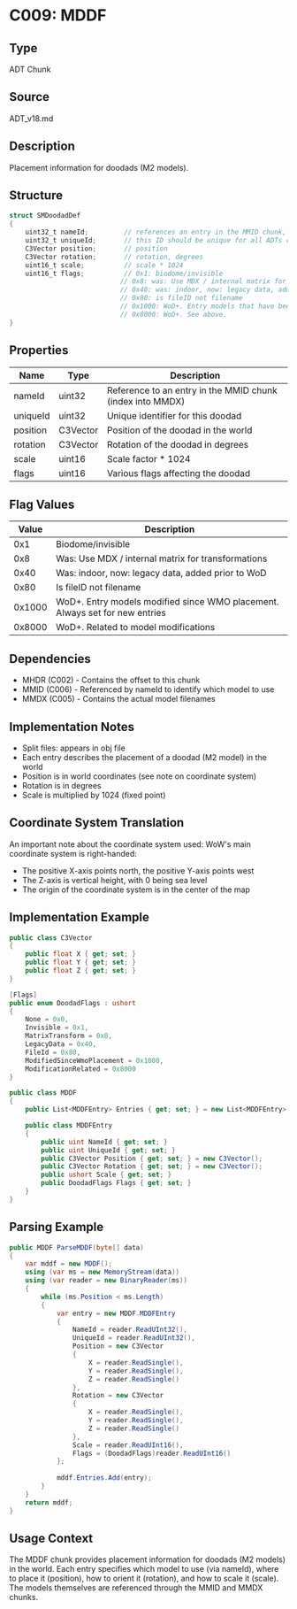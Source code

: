 # C009: MDDF

## Type
ADT Chunk

## Source
ADT_v18.md

## Description
Placement information for doodads (M2 models).

## Structure
```csharp
struct SMDoodadDef
{
    uint32_t nameId;         // references an entry in the MMID chunk, which is an index into MMDX
    uint32_t uniqueId;       // this ID should be unique for all ADTs currently loaded. Best, it's unique for the whole map.
    C3Vector position;       // position
    C3Vector rotation;       // rotation, degrees
    uint16_t scale;          // scale * 1024
    uint16_t flags;          // 0x1: biodome/invisible 
                            // 0x8: was: Use MDX / internal matrix for transformations
                            // 0x40: was: indoor, now: legacy data, added prior to WoD.
                            // 0x80: is fileID not filename
                            // 0x1000: WoD+. Entry models that have been modified since WMO was placed will have this flag set. Otherwise, read from WMO. Always set for new entries.
                            // 0x8000: WoD+. See above.
}
```

## Properties
| Name | Type | Description |
|------|------|-------------|
| nameId | uint32 | Reference to an entry in the MMID chunk (index into MMDX) |
| uniqueId | uint32 | Unique identifier for this doodad |
| position | C3Vector | Position of the doodad in the world |
| rotation | C3Vector | Rotation of the doodad in degrees |
| scale | uint16 | Scale factor * 1024 |
| flags | uint16 | Various flags affecting the doodad |

## Flag Values
| Value | Description |
|-------|-------------|
| 0x1 | Biodome/invisible |
| 0x8 | Was: Use MDX / internal matrix for transformations |
| 0x40 | Was: indoor, now: legacy data, added prior to WoD |
| 0x80 | Is fileID not filename |
| 0x1000 | WoD+. Entry models modified since WMO placement. Always set for new entries |
| 0x8000 | WoD+. Related to model modifications |

## Dependencies
- MHDR (C002) - Contains the offset to this chunk
- MMID (C006) - Referenced by nameId to identify which model to use
- MMDX (C005) - Contains the actual model filenames

## Implementation Notes
- Split files: appears in obj file
- Each entry describes the placement of a doodad (M2 model) in the world
- Position is in world coordinates (see note on coordinate system)
- Rotation is in degrees
- Scale is multiplied by 1024 (fixed point)

## Coordinate System Translation
An important note about the coordinate system used: WoW's main coordinate system is right-handed:
- The positive X-axis points north, the positive Y-axis points west
- The Z-axis is vertical height, with 0 being sea level
- The origin of the coordinate system is in the center of the map

## Implementation Example
```csharp
public class C3Vector
{
    public float X { get; set; }
    public float Y { get; set; }
    public float Z { get; set; }
}

[Flags]
public enum DoodadFlags : ushort
{
    None = 0x0,
    Invisible = 0x1,
    MatrixTransform = 0x8,
    LegacyData = 0x40,
    FileId = 0x80,
    ModifiedSinceWmoPlacement = 0x1000,
    ModificationRelated = 0x8000
}

public class MDDF
{
    public List<MDDFEntry> Entries { get; set; } = new List<MDDFEntry>();

    public class MDDFEntry
    {
        public uint NameId { get; set; }
        public uint UniqueId { get; set; }
        public C3Vector Position { get; set; } = new C3Vector();
        public C3Vector Rotation { get; set; } = new C3Vector();
        public ushort Scale { get; set; }
        public DoodadFlags Flags { get; set; }
    }
}
```

## Parsing Example
```csharp
public MDDF ParseMDDF(byte[] data)
{
    var mddf = new MDDF();
    using (var ms = new MemoryStream(data))
    using (var reader = new BinaryReader(ms))
    {
        while (ms.Position < ms.Length)
        {
            var entry = new MDDF.MDDFEntry
            {
                NameId = reader.ReadUInt32(),
                UniqueId = reader.ReadUInt32(),
                Position = new C3Vector
                {
                    X = reader.ReadSingle(),
                    Y = reader.ReadSingle(),
                    Z = reader.ReadSingle()
                },
                Rotation = new C3Vector
                {
                    X = reader.ReadSingle(),
                    Y = reader.ReadSingle(),
                    Z = reader.ReadSingle()
                },
                Scale = reader.ReadUInt16(),
                Flags = (DoodadFlags)reader.ReadUInt16()
            };
            
            mddf.Entries.Add(entry);
        }
    }
    return mddf;
}
```

## Usage Context
The MDDF chunk provides placement information for doodads (M2 models) in the world. Each entry specifies which model to use (via nameId), where to place it (position), how to orient it (rotation), and how to scale it (scale). The models themselves are referenced through the MMID and MMDX chunks. 